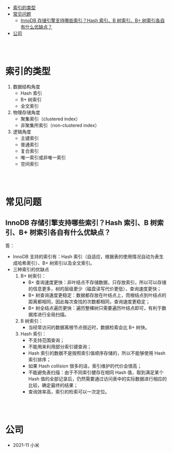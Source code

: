 - [索引的类型](#索引的类型)
- [常见问题](#常见问题)
  - [InnoDB 存储引擎支持哪些索引？Hash 索引、B 树索引、B+ 树索引各自有什么优缺点？](#innodb-存储引擎支持哪些索引hash-索引b-树索引b-树索引各自有什么优缺点)
- [公司](#公司)

</br></br>

# 索引的类型
1. 数据结构角度
    - Hash 索引
    - B+ 树索引
    - 全文索引
2. 物理存储角度
    - 聚集索引（clustered index）
    - 非聚集所索引（non-clustered index）
3. 逻辑角度
    - 主键索引
    - 普通索引
    - 复合索引
    - 唯一索引或非唯一索引
    - 空间索引


</br></br>


# 常见问题
## InnoDB 存储引擎支持哪些索引？Hash 索引、B 树索引、B+ 树索引各自有什么优缺点？
答：
- InnoDB 支持的索引有：Hash 索引（自适应，根据表的使用情况自动为表生成哈希索引）、B+ 树索引以及全文索引。
- 三种索引的优缺点
    1. B+ 树索引：
        - B+ 查询速度更快：非叶结点不存储数据，只存放索引，所以可以存储的信息更多，树的层级更少（磁盘读写代价更低），查询速度更快；
        - B+ 树查询速度更稳定：数据都存放在叶结点上，而根结点到叶结点的距离都相同，因此每次查找的次数都相同，查询速度更稳定；
        - B+ 树全结点遍历更快：遍历整棵树只需要遍历叶结点即可，有利于数据库进行全局扫描。
    2. B 树索引：
        - 当经常访问的数据离根节点很近时，数据检索会比 B+ 树快。
    3. Hash 索引：
        - 不支持范围查询；
        - 不能用来利用部分索引键查询；
        - Hash 索引的数据不是按照索引值顺序存储的，所以不能够使用 Hash 索引排序；
        - 如果 Hash collision 很多的话，索引维护的代价会很高；
        - 不能避免表扫描：由于不同索引健存在相同 Hash 值，取到满足某个 Hash 值的全部记录后，仍然需要通过访问表中的实际数据进行相应的比较，确定最终的结果；
        - 查询效率高，索引的检索可以一次定位。


</br></br>


# 公司
- 2021-11 小米